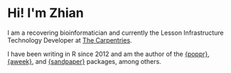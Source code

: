 # Hi! I'm Zhian

I am a recovering bioinformatician and currently the Lesson Infrastructure
Technology Developer at [The Carpentries](https://carpentries.org).

I have been writing in R since 2012 and am the author of the
[{poppr}](https://grunwaldlab.github.io/poppr), 
[{aweek}](https://repidemicsconsortium.org/aweek), 
and [{sandpaper}](https://carpentries.github.io/sandpaper) packages, among others.


